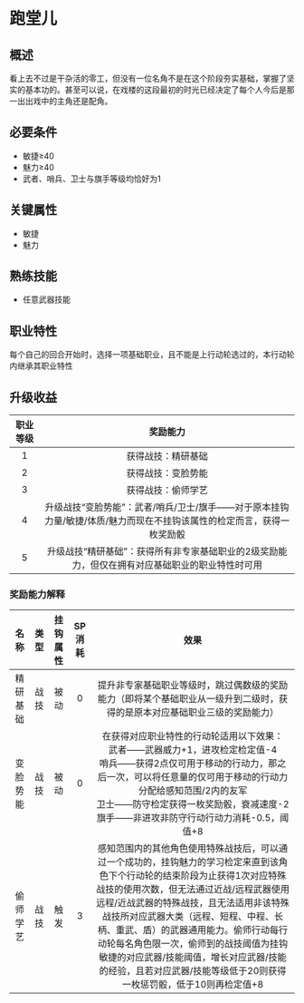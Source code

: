 # 跑堂儿

## 概述

看上去不过是干杂活的零工，但没有一位名角不是在这个阶段夯实基础，掌握了坚实的基本功的。甚至可以说，在戏楼的这段最初的时光已经决定了每个人今后是那一出出戏中的主角还是配角。

## 必要条件

* 敏捷≥40
* 魅力≥40
* 武者、哨兵、卫士与旗手等级均恰好为1

## 关键属性

* 敏捷
* 魅力

## 熟练技能

* 任意武器技能

## 职业特性

每个自己的回合开始时，选择一项基础职业，且不能是上行动轮选过的，本行动轮内继承其职业特性

## 升级收益

职业等级|奖励能力
:--:|:--:
1|获得战技：精研基础
2|获得战技：变脸势能
3|获得战技：偷师学艺
4|升级战技“变脸势能”：武者/哨兵/卫士/旗手——对于原本挂钩力量/敏捷/体质/魅力而现在不挂钩该属性的检定而言，获得一枚奖励骰
5|升级战技“精研基础”：获得所有非专家基础职业的2级奖励能力，但仅在拥有对应基础职业的职业特性时可用

### 奖励能力解释

名称|类型|挂钩属性|SP消耗|效果
:--:|:--:|:--:|:--:|:--:
精研基础|战技|被动|0|提升非专家基础职业等级时，跳过偶数级的奖励能力（即将某个基础职业从一级升到二级时，获得的是原本对应基础职业三级的奖励能力）
变脸势能|战技|被动|0|在获得对应职业特性的行动轮适用以下效果：<br>武者——武器威力+1，进攻检定检定值-4<br>哨兵——获得2点仅可用于移动的行动力，那之后一次，可以将任意量的仅可用于移动的行动力分配给感知范围/2内的友军<br>卫士——防守检定获得一枚奖励骰，衰减速度-2<br>旗手——非进攻非防守行动行动力消耗-0.5，阈值+8
偷师学艺|战技|触发|3|感知范围内的其他角色使用特殊战技后，可以通过一个成功的，挂钩魅力的学习检定来直到该角色下个行动轮的结束阶段为止获得1次对应特殊战技的使用次数，但无法通过近战/远程武器使用远程/近战武器的特殊战技，且无法适用非该特殊战技所对应武器大类（远程、短程、中程、长柄、重武、盾）的武器通用能力。偷师行动每行动轮每名角色限一次，偷师到的战技阈值为挂钩敏捷的对应武器/技能阈值，增长对应武器/技能的经验，且若对应武器/技能等级低于20则获得一枚惩罚骰，低于10则再检定值+8